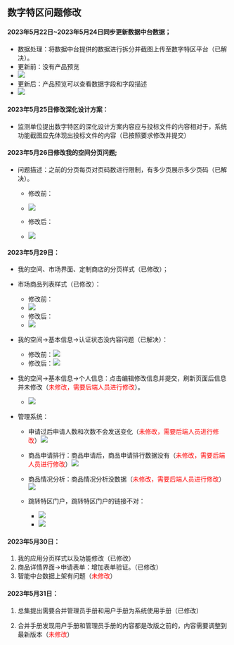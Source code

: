 ## 数字特区问题修改

####  2023年5月22日~2023年5月24日同步更新数据中台数据；

   - 数据处理：将数据中台提供的数据进行拆分并截图上传至数字特区平台（已解决）。
   - 更新前：没有产品预览
   - ![](C:\Users\wcz\Desktop\数字特区问题\img\数据中台更新前.png)
   - 更新后：产品预览可以查看数据字段和字段描述
   - ![](C:\Users\wcz\Desktop\数字特区问题\img\数据中台更新后.png)

####  2023年5月25日修改深化设计方案：

   - 监测单位提出数字特区的深化设计方案内容应与投标文件的内容相对于，系统功能截图应先体现出投标文件的内容（已按照要求修改并提交）

####  2023年5月26日修改我的空间分页问题;

   - 问题描述：之前的分页每页对页码数进行限制，有多少页展示多少页码（已解决）。
     - 修改前：
     - ![](C:\Users\wcz\Desktop\数字特区问题\img\分页前.png)

     - 修改后：
     - ![](C:\Users\wcz\Desktop\数字特区问题\img\分页修改后.png)


####  2023年5月29日：
   - 我的空间、市场界面、定制商店的分页样式（已修改）；
   - 市场商品列表样式（已修改）：
     - 修改前：
     - ![](C:\Users\wcz\Desktop\数字特区问题\img\商品列表修改前.png)
     - 修改后：
     - ![](C:\Users\wcz\Desktop\数字特区问题\img\商品列表修改后.png)
   - 我的空间->基本信息->认证状态没内容问题（已解决）：
     - 修改前：![](C:\Users\wcz\Desktop\数字特区问题\img\认证状态前.png)
     - 修改后：![](C:\Users\wcz\Desktop\数字特区问题\img\认证状态后.png)
   - 我的空间->基本信息->个人信息：点击编辑修改信息并提交，刷新页面后信息并未修改（<span style="color:red;">未修改，需要后端人员进行修改</span>）。
     - ![](C:\Users\wcz\Desktop\数字特区问题\img\个人信息.png)

- 管理系统：

  - 申请过后申请人数和次数不会发送变化（<span style="color:red;">未修改，需要后端人员进行修改</span>）![](C:\Users\wcz\Desktop\数字特区问题\img\申请次数.png)

  - 商品申请排行：商品申请后，商品申请排行数据没有（<span style="color:red;">未修改，需要后端人员进行修改</span>）![](C:\Users\wcz\Desktop\数字特区问题\img\商品申请排行.png)

  - 商品情况分析：商品情况分析没数据（<span style="color:red;">未修改，需要后端人员进行修改</span>）![](C:\Users\wcz\Desktop\数字特区问题\img\商品情况分析.png)
  - 跳转特区门户，跳转特区门户的链接不对：
    - ![](C:\Users\wcz\Desktop\数字特区问题\img\特区门户跳转.png)
    - ![](C:\Users\wcz\Desktop\数字特区问题\img\特区门户跳转后.png)

#### 2023年5月30日：

1. 我的应用分页样式以及功能修改（已修改）
2. 商品详情界面->申请表单：增加表单验证。（已修改）
3. 智能中台数据上架有问题（<span style="color:red;">未修改</span>）



#### 2023年5月31日：

1. 总集提出需要合并管理员手册和用户手册为系统使用手册（已修改）

2. 合并手册发现用户手册和管理员手册的内容都是改版之前的，内容需要调整到最新版本（<span style="color:red;">未修改</span>）

   
